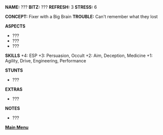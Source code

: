 **NAME:** ???
**BITZ:** ???
**REFRESH:** 3
**STRESS:** 6

**CONCEPT:** Fixer with a Big Brain
**TROUBLE:** Can't remember what they lost

**ASPECTS** 
- ???
- ???
- ???

**SKILLS**
+4: ESP
+3: Persuasion, Occult
+2: Aim, Deception, Medicine
+1: Agility, Drive, Engineering, Performance

**STUNTS**
- ???

**EXTRAS**
- ???

**NOTES**
- ???

 **[Main Menu](../README.md)**